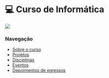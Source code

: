 # :computer: Curso de Informática

<img src="https://img.shields.io/badge/Instagram-ifc.oficial.videira-e4465e.svg?style=for-the-badge&logo=Instagram&logoWidth=30&labelColor=fafafa"/>

### Navegação

<ul>
    <li>
        <a href="sobre.md">Sobre o curso</a>
        </li>
        <li>
            <a href="projetos.md">Projetos</a>
        </li>
        <li>
            <a href="disciplinas.md">Disciplinas</a>
        </li>
        <li>
            <a href="eventos.md">Eventos</a>
        </li>
        <li>
            <a href="depoimentos.md">Depoimentos de egressos</a>
        </li>
</ul>